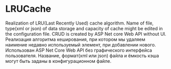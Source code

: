 # LRUCache
Realization of LRU(Last Recently Used) cache algorithm. Name of file, type(xml or json) of data storage and capacity of cache might be edited in the configuration file. CRUD is created by ASP Net core Web API without UI.
Реализация алгоритма кеширования, при котором мы удаляем наимение недавно используемый элемент, при добавлении нового. Использован ASP Net Core Web API без графического интерфейса пользователя. Название, формат(xml или json) файла и ёмкость кэша могут быть заданы в конфигурационном файле.
